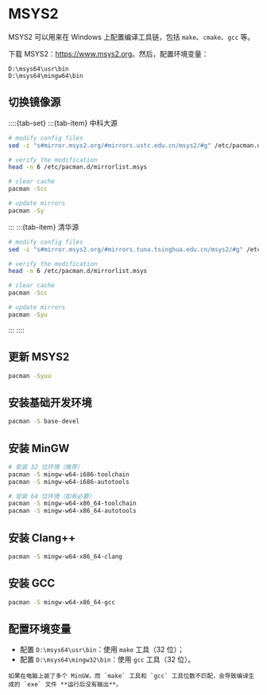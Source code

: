 # MSYS2

MSYS2 可以用来在 Windows 上配置编译工具链，包括 `make`、`cmake`、`gcc` 等。

下载 MSYS2：<https://www.msys2.org>。然后，配置环境变量：

```text
D:\msys64\usr\bin
D:\msys64\mingw64\bin
```

## 切换镜像源

::::{tab-set}
:::{tab-item} 中科大源
```bash
# modify config files
sed -i "s#mirror.msys2.org/#mirrors.ustc.edu.cn/msys2/#g" /etc/pacman.d/mirrorlist*

# verify the modification
head -n 6 /etc/pacman.d/mirrorlist.msys

# clear cache
pacman -Scc

# update mirrors
pacman -Sy
```
:::
:::{tab-item} 清华源
```bash
# modify config files
sed -i "s#mirror.msys2.org/#mirrors.tuna.tsinghua.edu.cn/msys2/#g" /etc/pacman.d/mirrorlist*

# verify the modification
head -n 6 /etc/pacman.d/mirrorlist.msys

# clear cache
pacman -Scc

# update mirrors
pacman -Syu
```
:::
::::

## 更新 MSYS2

```bash
pacman -Syuu
```

## 安装基础开发环境

```bash
pacman -S base-devel
```

## 安装 MinGW

```bash
# 安装 32 位环境（推荐）
pacman -S mingw-w64-i686-toolchain
pacman -S mingw-w64-i686-autotools

# 安装 64 位环境（如有必要）
pacman -S mingw-w64-x86_64-toolchain
pacman -S mingw-w64-x86_64-autotools

```

## 安装 Clang++

```bash
pacman -S mingw-w64-x86_64-clang
```

## 安装 GCC

```bash
pacman -S mingw-w64-x86_64-gcc
```

## 配置环境变量

- 配置 `D:\msys64\usr\bin`：使用 `make` 工具（32 位）；
- 配置 `D:\msys64\mingw32\bin`：使用 `gcc` 工具（32 位）。

```{warning}
如果在电脑上装了多个 MinGW，而 `make` 工具和 `gcc` 工具位数不匹配，会导致编译生成的 `exe` 文件 **运行后没有输出**。
```
